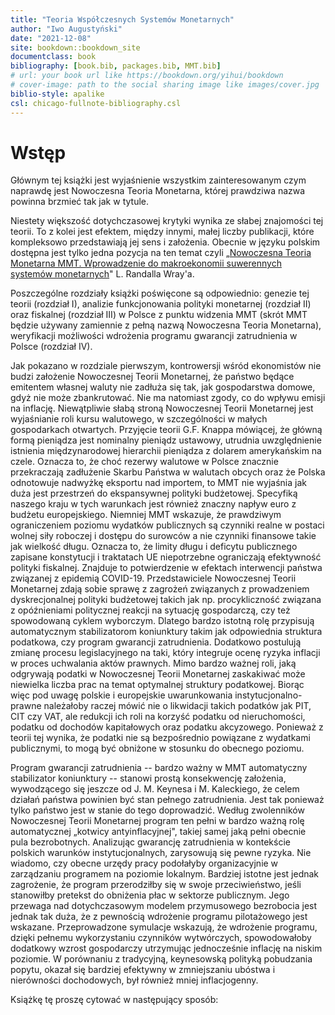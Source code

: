 ```yaml
---
title: "Teoria Współczesnych Systemów Monetarnych"
author: "Iwo Augustyński"
date: "2021-12-08"
site: bookdown::bookdown_site
documentclass: book
bibliography: [book.bib, packages.bib, MMT.bib]
# url: your book url like https://bookdown.org/yihui/bookdown
# cover-image: path to the social sharing image like images/cover.jpg
biblio-style: apalike
csl: chicago-fullnote-bibliography.csl
---
```


# Wstęp

Głównym tej książki jest wyjaśnienie wszystkim zainteresowanym czym naprawdę jest Nowoczesna Teoria Monetarna, której prawdziwa nazwa powinna brzmieć tak jak w tytule.

Niestety większość dotychczasowej krytyki wynika ze słabej znajomości tej teorii.
To z kolei jest efektem, między innymi, małej liczby publikacji, które kompleksowo przedstawiają jej sens i założenia.
Obecnie w języku polskim dostępna jest tylko jedna pozycja na ten temat czyli „[Nowoczesna Teoria Monetarna MMT. Wprowadzenie do makroekonomii suwerennych systemów monetarnych](https://heterodox.pl/sklep/)" L. Randalla Wray'a.

Poszczególne rozdziały książki poświęcone są odpowiednio: genezie tej teorii (rozdział I), analizie funkcjonowania polityki monetarnej (rozdział II) oraz fiskalnej (rozdział III) w Polsce z punktu widzenia MMT (skrót MMT będzie używany zamiennie z pełną nazwą Nowoczesna Teoria Monetarna), weryfikacji możliwości wdrożenia programu gwarancji zatrudnienia w Polsce (rozdział IV).

Jak pokazano w rozdziale pierwszym, kontrowersji wśród ekonomistów nie budzi założenie Nowoczesnej Teorii Monetarnej, że państwo będące emitentem własnej waluty nie zadłuża się tak, jak gospodarstwa domowe, gdyż nie może zbankrutować.
Nie ma natomiast zgody, co do wpływu emisji na inflację.
Niewątpliwie słabą stroną Nowoczesnej Teorii Monetarnej jest wyjaśnianie roli kursu walutowego, w szczególności w małych gospodarkach otwartych.
Przyjęcie teorii G.F.
Knappa mówiącej, że główną formą pieniądza jest nominalny pieniądz ustawowy, utrudnia uwzględnienie istnienia międzynarodowej hierarchii pieniądza z dolarem amerykańskim na czele.
Oznacza to, że choć rezerwy walutowe w Polsce znacznie przekraczają zadłużenie Skarbu Państwa w walutach obcych oraz że Polska odnotowuje nadwyżkę eksportu nad importem, to MMT nie wyjaśnia jak duża jest przestrzeń do ekspansywnej polityki budżetowej.
Specyfiką naszego kraju w tych warunkach jest również znaczny napływ euro z budżetu europejskiego.
Niemniej MMT wskazuje, że prawdziwym ograniczeniem poziomu wydatków publicznych są czynniki realne w postaci wolnej siły roboczej i dostępu do surowców a nie czynniki finansowe takie jak wielkość długu.
Oznacza to, że limity długu i deficytu publicznego zapisane konstytucji i traktatach UE niepotrzebne ograniczają efektywność polityki fiskalnej.
Znajduje to potwierdzenie w efektach interwencji państwa związanej z epidemią COVID-19.
Przedstawiciele Nowoczesnej Teorii Monetarnej zdają sobie sprawę z zagrożeń związanych z prowadzeniem dyskrecjonalnej polityki budżetowej takich jak np.
procykliczność związana z opóźnieniami politycznej reakcji na sytuację gospodarczą, czy też spowodowaną cyklem wyborczym.
Dlatego bardzo istotną rolę przypisują automatycznym stabilizatorom koniunktury takim jak odpowiednia struktura podatkowa, czy program gwarancji zatrudnienia.
Dodatkowo postulują zmianę procesu legislacyjnego na taki, który integruje ocenę ryzyka inflacji w proces uchwalania aktów prawnych.
Mimo bardzo ważnej roli, jaką odgrywają podatki w Nowoczesnej Teorii Monetarnej zaskakiwać może niewielka liczba prac na temat optymalnej struktury podatkowej.
Biorąc więc pod uwagę polskie i europejskie uwarunkowania instytucjonalno-prawne należałoby raczej mówić nie o likwidacji takich podatków jak PIT, CIT czy VAT, ale redukcji ich roli na korzyść podatku od nieruchomości, podatku od dochodów kapitałowych oraz podatku akcyzowego.
Ponieważ z teorii tej wynika, że podatki nie są bezpośrednio powiązane z wydatkami publicznymi, to mogą być obniżone w stosunku do obecnego poziomu.

Program gwarancji zatrudnienia -- bardzo ważny w MMT automatyczny stabilizator koniunktury -- stanowi prostą konsekwencję założenia, wywodzącego się jeszcze od J.
M. Keynesa i M.
Kaleckiego, że celem działań państwa powinien być stan pełnego zatrudnienia.
Jest tak ponieważ tylko państwo jest w stanie do tego doprowadzić.
Według zwolenników Nowoczesnej Teorii Monetarnej program ten pełni w bardzo ważną rolę automatycznej „kotwicy antyinflacyjnej", takiej samej jaką pełni obecnie pula bezrobotnych. Analizując gwarancję zatrudnienia w kontekście polskich warunków instytucjonalnych, zarysowują się pewne ryzyka. Nie wiadomo, czy obecne urzędy pracy podołałyby organizacyjnie w zarządzaniu programem na poziomie lokalnym. Bardziej istotne jest jednak zagrożenie, że program przerodziłby się w swoje przeciwieństwo, jeśli stanowiłby pretekst do obniżenia płac w sektorze publicznym. Jego przewaga nad dotychczasowym modelem przymusowego bezrobocia jest jednak tak duża, że z pewnością wdrożenie programu pilotażowego jest wskazane. Przeprowadzone symulacje wskazują, że wdrożenie programu, dzięki pełnemu wykorzystaniu czynników wytwórczych, spowodowałoby dodatkowy wzrost gospodarczy utrzymując jednocześnie inflację na niskim poziomie. W porównaniu z tradycyjną, keynesowską polityką pobudzania popytu, okazał się bardziej efektywny w zmniejszaniu ubóstwa i nierówności dochodowych, był również mniej inflacjogenny.

Książkę tę proszę cytować w następujący sposób:
